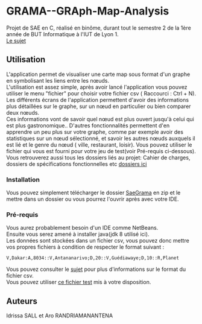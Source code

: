 # GRAMA--GRAph-Map-Analysis
Projet de SAE en C, réalisé en binôme, durant tout le semestre 2 de la 1ère année de BUT Informatique à l'IUT de Lyon 1.  
[Le sujet](https://github.com/nabilesall/GRAMA--GRAph-Map-Analysis/blob/main/SAE-MAP%20Analysis%20SUJET.pdf)

## Utilisation
L'application permet de visualiser une carte map sous format d'un graphe en symbolisant les liens entre les nœuds.  
L'utilisation est assez simple, après avoir lancé l'application vous pouvez utiliser le menu "fichier" pour choisir votre fichier csv ( Raccourci : Ctrl + N).  
Les différents écrans de l'application permettent d'avoir des informations plus détaillées sur le graphe, sur un nœud en particulier ou bien comparer deux nœuds.  
Ces informations vont de savoir quel nœud est plus ouvert jusqu'à celui qui est plus gastronomique.. D'autres fonctionnalités permettent d'en apprendre un peu plus sur votre graphe, comme par exemple avoir des statistiques sur un nœud sélectionné, et savoir les autres nœuds auxquels il est lié et le genre du nœud ( ville, restaurant, loisir).
Vous pouvez utiliser le fichier qui vous est fourni pour votre jeu de test(voir Pré-requis ci-dessous).  
Vous retrouverez aussi tous les dossiers liés au projet: Cahier de charges, dossiers de spécifications fonctionnelles etc [dossiers ici](https://github.com/nabilesall/GRAMA--GRAph-Map-Analysis/tree/main/Dossier%20de%20gestion)

### Installation 
Vous pouvez simplement télécharger le dossier [SaeGrama](https://github.com/nabilesall/GRAMA--GRAph-Map-Analysis/tree/main/SaeGrama) en zip et le mettre dans un dossier ou vous pourrez l'ouvrir après avec votre IDE.

### Pré-requis 
Vous aurez probablement besoin d'un IDE comme NetBeans.  
Ensuite vous serez amené à installer java(jdk 8 utilisé ici).  
Les données sont stockées dans un fichier csv, vous pouvez donc mettre vos propres fichiers à condition de respecter le format suivant :  
```csv
V,Dakar:A,8034::V,Antananarivo;D,20::V,Guédiawaye;D,10::R,Planet
```
Vous pouvez consulter le [sujet](https://github.com/nabilesall/GRAMA--GRAph-Map-Analysis/blob/main/SAE-MAP%20Analysis%20SUJET.pdf) pour plus d'informations sur le format du fichier csv.  
Vous pouvez utiliser [ce fichier test](https://github.com/nabilesall/GRAMA--GRAph-Map-Analysis/blob/main/SaeGrama/SAE%20GRAMA.csv) mis à votre disposition.

## Auteurs 
Idrissa SALL et Aro RANDRIAMANANTENA
